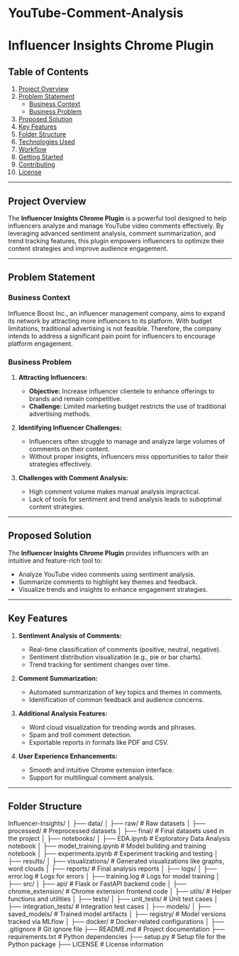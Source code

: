 # YouTube-Comment-Analysis
# Influencer Insights Chrome Plugin

## Table of Contents
1. [Project Overview](#project-overview)
2. [Problem Statement](#problem-statement)
    - [Business Context](#business-context)
    - [Business Problem](#business-problem)
3. [Proposed Solution](#proposed-solution)
4. [Key Features](#key-features)
5. [Folder Structure](#folder-structure)
6. [Technologies Used](#technologies-used)
7. [Workflow](#workflow)
8. [Getting Started](#getting-started)
9. [Contributing](#contributing)
10. [License](#license)

---

## Project Overview
The **Influencer Insights Chrome Plugin** is a powerful tool designed to help influencers analyze and manage YouTube video comments effectively. By leveraging advanced sentiment analysis, comment summarization, and trend tracking features, this plugin empowers influencers to optimize their content strategies and improve audience engagement.

---

## Problem Statement

### Business Context
Influence Boost Inc., an influencer management company, aims to expand its network by attracting more influencers to its platform. With budget limitations, traditional advertising is not feasible. Therefore, the company intends to address a significant pain point for influencers to encourage platform engagement.

### Business Problem
1. **Attracting Influencers:**
   - **Objective:** Increase influencer clientele to enhance offerings to brands and remain competitive.
   - **Challenge:** Limited marketing budget restricts the use of traditional advertising methods.

2. **Identifying Influencer Challenges:**
   - Influencers often struggle to manage and analyze large volumes of comments on their content.
   - Without proper insights, influencers miss opportunities to tailor their strategies effectively.

3. **Challenges with Comment Analysis:**
   - High comment volume makes manual analysis impractical.
   - Lack of tools for sentiment and trend analysis leads to suboptimal content strategies.

---

## Proposed Solution
The **Influencer Insights Chrome Plugin** provides influencers with an intuitive and feature-rich tool to:
- Analyze YouTube video comments using sentiment analysis.
- Summarize comments to highlight key themes and feedback.
- Visualize trends and insights to enhance engagement strategies.

---

## Key Features
1. **Sentiment Analysis of Comments:**
   - Real-time classification of comments (positive, neutral, negative).
   - Sentiment distribution visualization (e.g., pie or bar charts).
   - Trend tracking for sentiment changes over time.

2. **Comment Summarization:**
   - Automated summarization of key topics and themes in comments.
   - Identification of common feedback and audience concerns.

3. **Additional Analysis Features:**
   - Word cloud visualization for trending words and phrases.
   - Spam and troll comment detection.
   - Exportable reports in formats like PDF and CSV.

4. **User Experience Enhancements:**
   - Smooth and intuitive Chrome extension interface.
   - Support for multilingual comment analysis.

---

## Folder Structure

Influencer-Insights/ │ ├── data/ │ ├── raw/ # Raw datasets │ ├── processed/ # Preprocessed datasets │ ├── final/ # Final datasets used in the project │ ├── notebooks/ │ ├── EDA.ipynb # Exploratory Data Analysis notebook │ ├── model_training.ipynb # Model building and training notebook │ ├── experiments.ipynb # Experiment tracking and testing │ ├── results/ │ ├── visualizations/ # Generated visualizations like graphs, word clouds │ ├── reports/ # Final analysis reports │ ├── logs/ │ ├── error.log # Logs for errors │ ├── training.log # Logs for model training │ ├── src/ │ ├── api/ # Flask or FastAPI backend code │ ├── chrome_extension/ # Chrome extension frontend code │ ├── utils/ # Helper functions and utilities │ ├── tests/ │ ├── unit_tests/ # Unit test cases │ ├── integration_tests/ # Integration test cases │ ├── models/ │ ├── saved_models/ # Trained model artifacts │ ├── registry/ # Model versions tracked via MLflow │ ├── docker/ # Docker-related configurations │ ├── .gitignore # Git ignore file ├── README.md # Project documentation ├── requirements.txt # Python dependencies ├── setup.py # Setup file for the Python package ├── LICENSE # License information